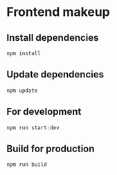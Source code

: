 # Frontend makeup

## Install dependencies

```
npm install
```

## Update dependencies

```
npm update
```

## For development

```
npm run start:dev
```

## Build for production

```
npm run build
```
